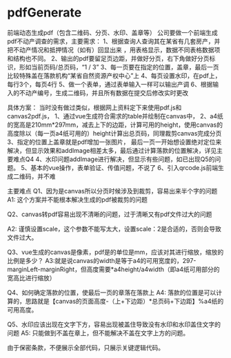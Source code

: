 # pdfGenerate
前端动态生成pdf（包含二维码、分页、水印、盖章等）
公司要做一个前端生成pdf不动产调查的需求，主要需求：
1、根据查询人查询其在某省有几套房产，并把不动产情况和抵押情况（如有）回显出来
，用表格显示，数据不同表格数据项和结构也不同。
2、输出的pdf要留足页边距，并做好分页，右下角做好分页标识，形如当前页码/总页码，“1 / 3”
3、每一页要在指定的位置，盖章，最后一页比较特殊盖在落款机构“某省自然资源产权中心”上
4、每页设置水印，在pdf上，每行3个，每页4行
5、做一个表单，通过表单输入一样可以输出产调
6、根据输入的不动产编号，生成二维码，并且所有数据在提交后修改实时更改

具体方案：
当时没有做过类似，根据网上资料定下来使用pdf.js和canvas2pdf.js，
1、通过vue生成符合需求的table并绘制在canvas中，
2、a4纸的宽高是210mm*297mm，减去上下的边距，计算可用的height，使用canvas的高度除以（每一页a4纸可用的）height计算出总页码，同理裁剪canvas完成分页
3、指定的位置上盖章就是pdf增加一张图片，
最后一页一开始想设置绝对定位来解决，但显示效果和addImage相差太多，最后通过计算落款的位置解决，详见主要难点Q4
4、水印问题addImage进行解决，但显示有些问题，如已出现Q5的问题。
5、基本的vue操作，表单验证、传值问题，不说了
6、引入qrcode.js前端生成二维码，并不难

主要难点
Q1、因为是canvas所以分页时候涉及到裁剪，容易出来半个字的问题
A1: 这个方案并不能根本解决生成的pdf被裁剪的问题

Q2、canvas转pdf容易出现不清晰的问题，过于清晰又有pdf文件过大的问题

A2: 谨慎设置scale，这个参数不能写太大，设置scale：2是合适的，否则会导致文件过大。

Q3、vue生成的canvas是像素，pdf是的单位是mm，应该对其进行缩放，缩放的比例是多少？
A3:就是说canvas的width是等于a4的可用宽度的，297-marginLeft-marginRight，但高度需要*a4height/a4width（即a4纸可用部分的宽高比进行缩放）

Q4、如何确定落款的位置，使最后一页的章落在落款上
A4: 落款的位置是可以计算的，思路就是【canvas的页面高度-（上+下边距）*总页码+下边距】%a4纸的可用高度。

Q5、水印应该出现在文字下方，容易出现被盖住导致没有水印和水印盖住文字的问题
A5: 只能做到不盖在章上，但不能解决不盖在文字上方的问题。

由于保密条款，不便展示全部代码，只展示关键逻辑代码。
